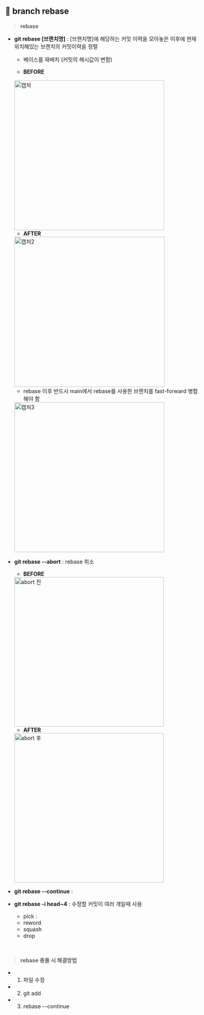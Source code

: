 ## 📄 branch rebase

> **rebase** 

- **git rebase [브랜치명]** : [브랜치명]에 해당하는 커밋 이력을 모아놓은 이후에 현재 위치해있는 브랜치의 커밋이력을 정렬

  - 베이스를 재배치 (커밋의 해시값이 변함)

  - **BEFORE**
  
  <img width="391" alt="캡처" src="https://user-images.githubusercontent.com/105197496/200976074-f644cd73-23f1-4904-b40f-4a5073258a80.PNG">

  
  - **AFTER**
  
  <img width="392" alt="캡처2" src="https://user-images.githubusercontent.com/105197496/200976092-c38c07eb-678a-43d7-87fd-c4897e82d898.PNG">

  - rebase 이후 반드시 main에서 rebase를 사용한 브랜치를 fast-forward 병합해야 함
  
  <img width="391" alt="캡처3" src="https://user-images.githubusercontent.com/105197496/200976978-06525b29-1de3-406e-b056-e719d1e9dac9.PNG">

- **git rebase --abort** : rebase 취소 

  - **BEFORE**
  
  <img width="390" alt="abort 전" src="https://user-images.githubusercontent.com/105197496/200978198-913a311f-5c6b-4ec6-89c0-34479c66139f.PNG">
  
  - **AFTER**

  <img width="390" alt="abort 후" src="https://user-images.githubusercontent.com/105197496/200978233-d40c3771-fd47-4ceb-a68b-3c18f03c590c.PNG">

- **git rebase --continue** : 

- **git rebase -i head~4** : 수정할 커밋이 여러 개일때 사용 
  
  - pick : 
  - reword 
  - squash 
  - drop
<br>

> **rebase 충돌 시 해결방법**

- 1) 파일 수정 

- 2) git add 

- 3) rebase --continue
